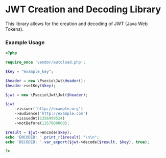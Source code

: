 JWT Creation and Decoding Library
====================

This library allows for the creation and decoding of JWT (Java Web Tokens).

### Example Usage

```php
<?php

require_once 'vendor/autoload.php';

$key = "example_key";

$header = new \Psecio\Jwt\Header();
$header->setKey($key);

$jwt = new \Psecio\Jwt\Jwt($header);

$jwt
    ->issuer('http://example.org')
    ->audience('http://example.com')
	->issuedAt(1356999524)
	->notBefore(1357000000);

$result = $jwt->encode($key);
echo 'ENCODED: '.print_r($result)."\n\n";
echo 'DECODED: '.var_export($jwt->decode($result, $key), true);

?>
```